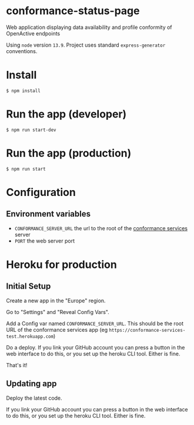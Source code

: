 # conformance-status-page
Web application displaying data availability and profile conformity of OpenActive endpoints

Using `node` version `13.9`. Project uses standard `express-generator` conventions.

# Install

`$ npm install`

# Run the app (developer)

`$ npm run start-dev `

# Run the app (production)

`$ npm run start`

# Configuration

## Environment variables

* `CONFORMANCE_SERVER_URL` the url to the root of the [conformance services](https://github.com/openactive/conformance-services) server
*  `PORT` the web server port


# Heroku for production

## Initial Setup

Create a new app in the "Europe" region.

Go to "Settings" and "Reveal Config Vars".

Add a Config var named `CONFORMANCE_SERVER_URL`. This should be the root URL of the conformance services app (eg `https://conformance-services-test.herokuapp.com`)

Do a deploy. If you link your GitHub account you can press a button in the web interface to do this, or you set up the heroku CLI tool. 
Either is fine.

That's it!

## Updating app

Deploy the latest code.

If you link your GitHub account you can press a button in the web interface to do this, or you set up the heroku CLI tool. 
Either is fine.


